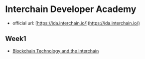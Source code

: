 # Interchain Developer Academy

- official url: [https://ida.interchain.io/](https://ida.interchain.io/)

## Week1

- [Blockchain Technology and the Interchain](./week1/blockchain-technology-and-the-interchain.md)
